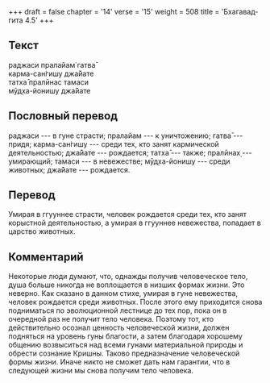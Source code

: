 +++
draft = false
chapter = '14'
verse = '15'
weight = 508
title = 'Бхагавад-гита 4.5'
+++
## Текст

раджаси пралайам̇ гатва̄  
карма-сан̇гишу джа̄йате  
татха̄ пралӣнас тамаси  
мӯд̣ха-йонишу джа̄йате

## Пословный перевод

раджаси --- в гуне страсти; пралайам --- к уничтожению; гатва̄ --- придя;
карма-сан̇гишу --- среди тех, кто занят кармической деятельностью;
джа̄йате --- рождается; татха̄ --- также; пралӣнах̣ --- умирающий; тамаси
--- в невежестве; мӯд̣ха-йонишу --- среди животных; джа̄йате ---
рождается.

## Перевод

Умирая в ггууннее страсти, человек рождается среди тех, кто занят
корыстной деятельностью, а умирая в ггууннее невежества, попадает в
царство животных.

## Комментарий

Некоторые люди думают, что, однажды получив человеческое тело, душа
больше никогда не воплощается в низших формах жизни. Это неверно. Как
сказано в данном стихе, умирая в гуне невежества, человек рождается
среди животных. После этого ему приходится снова подниматься по
эволюционной лестнице до тех пор, пока он в очередной раз не получит
тело человека. Поэтому тот, кто действительно осознал ценность
человеческой жизни, должен подняться на уровень гуны благости, а затем
благодаря хорошему общению возвыситься над всеми гунами материальной
природы и обрести сознание Кришны. Таково предназначение человеческой
формы жизни. Иначе никто не сможет дать нам гарантии, что в следующей
жизни мы снова получим тело человека.
